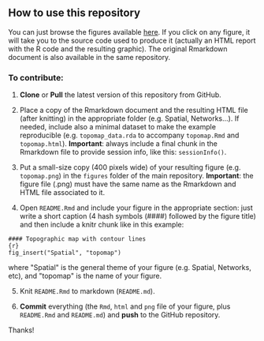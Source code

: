 
## How to use this repository

You can just browse the figures available [here](https://github.com/PJordano-Lab/R-figures). If you click on any figure, it will take you to the source code used to produce it (actually an HTML report with the R code and the resulting graphic). The original Rmarkdown document is also available in the same repository.


### To contribute:

1. **Clone** or **Pull** the latest version of this repository from GitHub.

2. Place a copy of the Rmarkdown document and the resulting HTML file (after knitting) in the appropriate folder (e.g. Spatial, Networks...). If needed, include also a minimal dataset to make the example reproducible (e.g. `topomap_data.rda` to accompany `topomap.Rmd` and `topomap.html`).
**Important**: always include a final chunk in the Rmarkdown file to provide session info, like this: `sessionInfo()`.

3. Put a small-size copy (400 pixels wide) of your resulting figure (e.g. `topomap.png`) in the `figures` folder of the main repository. **Important**: the figure file (.png) must have the same name as the Rmarkdown and HTML file associated to it.

4. Open `README.Rmd` and include your figure in the appropriate section: just write a short caption (4 hash symbols (####) followed by the figure title) and then include a knitr chunk like in this example:

`#### Topographic map with contour lines`  
`{r}`   
`fig_insert("Spatial", "topomap")`  

where "Spatial" is the general theme of your figure (e.g. Spatial, Networks, etc), and "topomap" is the name of your figure.
    
5. Knit `README.Rmd` to markdown (`README.md`).
    
6. **Commit** everything (the `Rmd`, `html` and `png` file of your figure, plus `README.Rmd` and `README.md`) and **push**  to the GitHub repository.

Thanks!

